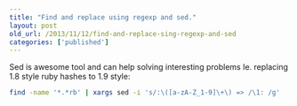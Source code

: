 ```yaml
---
title: "Find and replace using regexp and sed."
layout: post
old_url: /2013/11/12/find-and-replace-sing-regexp-and-sed
categories: ['published']
---
```


Sed is awesome tool and can help solving interesting problems
Ie. replacing 1.8 style ruby hashes to 1.9 style:

```bash
find -name '*.*rb' | xargs sed -i 's/:\([a-zA-Z_1-9]\+\) => /\1: /g'
```
